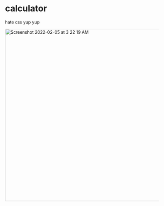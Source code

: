 # calculator
hate css
yup yup

<img width="563" alt="Screenshot 2022-02-05 at 3 22 19 AM" src="https://user-images.githubusercontent.com/93399368/152608068-7f1f2ea0-32b5-4b08-98a9-7177591f99c6.png">
